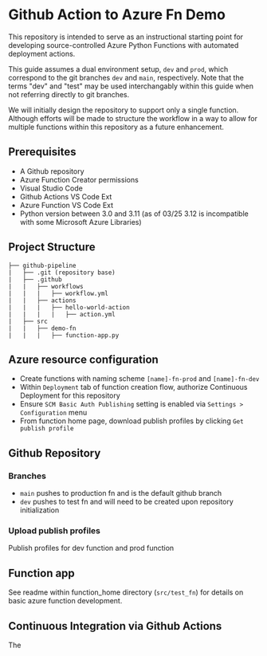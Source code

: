 # Github Action to Azure Fn Demo
This repository is intended to serve as an instructional starting point for developing source-controlled Azure Python Functions with automated deployment actions.

This guide assumes a dual environment setup, `dev` and `prod`, which correspond to the git branches `dev` and `main`, respectively. Note that the terms "dev" and "test" may be used interchangably within this guide when not referring directly to git branches.

We will initially design the repository to support only a single function. Although efforts will be made to structure the workflow in a way to allow for multiple functions within this repository as a future enhancement. 

## Prerequisites
- A Github repository
- Azure Function Creator permissions
- Visual Studio Code
- Github Actions VS Code Ext
- Azure Function VS Code Ext
- Python version between 3.0 and 3.11 (as of 03/25 3.12 is incompatible with some Microsoft Azure Libraries)

## Project Structure
```
├── github-pipeline
|   ├── .git (repository base)
|   ├── .github
|   |   ├── workflows
|   |   |   ├── workflow.yml
|   |   ├── actions
|   |   |   ├── hello-world-action
|   |   |   |   ├── action.yml
|   ├── src
|   |   ├── demo-fn
|   |   |   ├── function-app.py 
```

## Azure resource configuration
- Create functions with naming scheme `[name]-fn-prod` and `[name]-fn-dev`
- Within `Deployment` tab of function creation flow, authorize Continuous Deployment for this repository
- Ensure `SCM Basic Auth Publishing` setting is enabled via `Settings > Configuration` menu
- From function home page, download publish profiles by clicking `Get publish profile` 

## Github Repository
### Branches
- `main` pushes to production fn and is the default github branch
- `dev` pushes to test fn and will need to be created upon repository initialization
### Upload publish profiles
Publish profiles for dev function and prod function


## Function app
See readme within function_home directory (`src/test_fn`) for details on basic azure function development.

## Continuous Integration via Github Actions
The 
